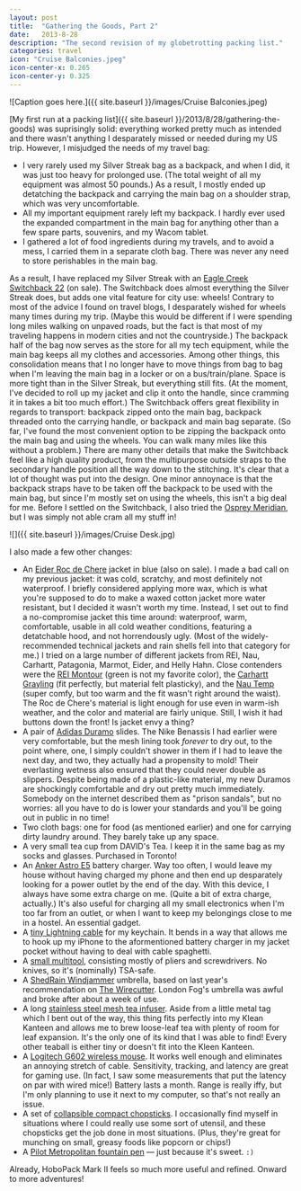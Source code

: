```yaml
---
layout: post
title:  "Gathering the Goods, Part 2"
date:   2013-8-28
description: "The second revision of my globetrotting packing list."
categories: travel
icon: "Cruise Balconies.jpeg"
icon-center-x: 0.265
icon-center-y: 0.325
---
```

![Caption goes here.]({{ site.baseurl }}/images/Cruise Balconies.jpeg)

[My first run at a packing list]({{ site.baseurl }}/2013/8/28/gathering-the-goods) was suprisingly solid: everything worked pretty much as intended and there wasn't anything I desparately missed or needed during my US trip. However, I misjudged the needs of my travel bag:

* I very rarely used my Silver Streak bag as a backpack, and when I did, it was just too heavy for prolonged use. (The total weight of all my equipment was almost 50 pounds.) As a result, I mostly ended up detatching the backpack and carrying the main bag on a shoulder strap, which was very uncomfortable.
* All my important equipment rarely left my backpack. I hardly ever used the expanded compartment in the main bag for anything other than a few spare parts, souvenirs, and my Wacom tablet.
* I gathered a lot of food ingredients during my travels, and to avoid a mess, I carried them in a separate cloth bag. There was never any need to store perishables in the main bag.

As a result, I have replaced my Silver Streak with an [Eagle Creek Switchback 22](http://www.amazon.com/dp/B00BYFABC2/?tag=arcwasher-20) (on sale). The Switchback does almost everything the Silver Streak does, but adds one vital feature for city use: wheels! Contrary to most of the advice I found on travel blogs, I desparately wished for wheels many times during my trip. (Maybe this would be different if I were spending long miles walking on unpaved roads, but the fact is that most of my traveling happens in modern cities and not the countryside.) The backpack half of the bag now serves as the store for all my tech equipment, while the main bag keeps all my clothes and accessories. Among other things, this consolidation means that I no longer have to move things from bag to bag when I'm leaving the main bag in a locker or on a bus/train/plane. Space is more tight than in the Silver Streak, but everything still fits. (At the moment, I've decided to roll up my jacket and clip it onto the handle, since cramming it in takes a bit too much effort.) The Switchback offers great flexibility in regards to transport: backpack zipped onto the main bag, backpack threaded onto the carrying handle, or backpack and main bag separate. (So far, I've found the most convenient option to be zipping the backpack onto the main bag and using the wheels. You can walk many miles like this without a problem.) There are many other details that make the Switchback feel like a high quality product, from the multipurpose outside straps to the secondary handle position all the way down to the stitching. It's clear that a lot of thought was put into the design. One minor annoynace is that the backpack straps have to be taken off the backpack to be used with the main bag, but since I'm mostly set on using the wheels, this isn't a big deal for me. Before I settled on the Switchback, I also tried the [Osprey Meridian](http://www.amazon.com/dp/B006P65P1W/?tag=arcwasher-20), but I was simply not able cram all my stuff in!

<!--more-->

![]({{ site.baseurl }}/images/Cruise Desk.jpg)

I also made a few other changes:

* An [Eider Roc de Chere](http://www.backcountry.com/eider-roc-de-chere-jacket-mens) jacket in blue (also on sale). I made a bad call on my previous jacket: it was cold, scratchy, and most definitely not waterproof. I briefly considered applying more wax, which is what you're supposed to do to make a waxed cotton jacket more water resistant, but I decided it wasn't worth my time. Instead, I set out to find a no-compromise jacket this time around: waterproof, warm, comfortable, usable in all cold weather conditions, featuring a detatchable hood, and not horrendously ugly. (Most of the widely-recommended technical jackets and rain shells fell into that category for me.) I tried on a large number of different jackets from REI, Nau, Carhartt, Patagonia, Marmot, Eider, and Helly Hahn. Close contenders were the [REI Montour](http://www.rei.com/product/833085/rei-montour-travel-jacket-mens) (green is not my favorite color), the [Carhartt Grayling](http://www.amazon.com/dp/B007MKTRVY/?tag=arcwasher-20) (fit perfectly, but material felt plasticky), and the [Nau Temp](http://www.nau.com/mens/categories/jackets/temp-jacket-plaid-050m01.html) (super comfy, but too warm and the fit wasn't right around the waist). The Roc de Chere's material is light enough for use even in warm-ish weather, and the color and material are fairly unique. Still, I wish it had buttons down the front! Is jacket envy a thing?
* A pair of [Adidas Duramo](http://www.amazon.com/dp/B002F00D9G/?tag=arcwasher-20) slides. The Nike Benassis I had earlier were very comfortable, but the mesh lining took *forever* to dry out, to the point where, one, I simply couldn't shower in them if I had to leave the next day, and two, they actually had a propensity to mold! Their everlasting wetness also ensured that they could never double as slippers. Despite being made of a plastic-like material, my new Duramos are shockingly comfortable and dry out pretty much immediately. Somebody on the internet described them as "prison sandals", but no worries: all you have to do is lower your standards and you'll be going out in public in no time!
* Two cloth bags: one for food (as mentioned earlier) and one for carrying dirty laundry around. They barely take up any space.
* A very small tea cup from DAVID's Tea. I keep it in the same bag as my socks and glasses. Purchased in Toronto!
* An [Anker Astro E5](http://www.amazon.com/dp/B00D5T3QK4/?tag=arcwasher-20) battery charger. Way too often, I would leave my house without having charged my phone and then end up desparately looking for a power outlet by the end of the day. With this device, I always have some extra charge on me. (Quite a bit of extra charge, actually.) It's also useful for charging all my small electronics when I'm too far from an outlet, or when I want to keep my belongings close to me in a hostel. An essential gadget.
* A [tiny Lightning cable](http://www.amazon.com/dp/B00E9B8V5M/?tag=arcwasher-20) for my keychain. It bends in a way that allows me to hook up my iPhone to the aformentioned battery charger in my jacket pocket without having to deal with cable spaghetti.
* A [small multitool](http://www.amazon.com/dp/B000056VTW/?tag=arcwasher-20), consisting mostly of pliers and screwdrivers. No knives, so it's (nominally) TSA-safe.
* A [ShedRain Windjammer](http://www.amazon.com/dp/B0056B9U0Y/?tag=arcwasher-20) umbrella, based on last year's recommendation on [The Wirecutter](http://thewirecutter.com/reviews/best-umbrella/). London Fog's umbrella was awful and broke after about a week of use.
* A long [stainless steel mesh tea infuser](http://www.amazon.com/dp/B000BU7U0W/?tag=arcwasher-20). Aside from a little metal tag which I bent out of the way, this thing fits perfectly into my Klean Kanteen and allows me to brew loose-leaf tea with plenty of room for leaf expansion. It's the only one of its kind that I was able to find! Every other teaball is either tiny or doesn't fit into the Kleen Kanteen.
* A [Logitech G602 wireless mouse](http://www.amazon.com/dp/B00E4MQODC/?tag=arcwasher-20). It works well enough and eliminates an annoying stretch of cable. Sensitivity, tracking, and latency are great for gaming use. (In fact, I saw some measurements that put the latency on par with wired mice!) Battery lasts a month. Range is really iffy, but I'm only planning to use it next to my computer, so that's not really an issue.
* A set of [collapsible compact chopsticks](http://www.amazon.com/dp/B00AWD9LY6/?tag=arcwasher-20). I occasionally find myself in situations where I could really use some sort of utensil, and these chopsticks get the job done in most situations. (Plus, they're great for munching on small, greasy foods like popcorn or chips!)
* A [Pilot Metropolitan fountain pen](http://www.amazon.com/dp/B009M3PIHQ/?tag=arcwasher-20) — just because it's sweet. `:)`

Already, HoboPack Mark II feels so much more useful and refined. Onward to more adventures!